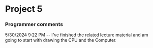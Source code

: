 # Project 5
### Programmer comments
5/30/2024 9:22 PM -- I've finished the related lecture material and am going to start with drawing the CPU and the Computer.  
